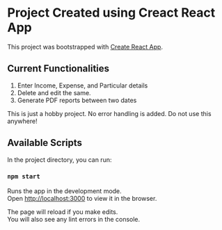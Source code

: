 # Project Created using Creact React App

This project was bootstrapped with [Create React App](https://github.com/facebook/create-react-app).

## Current Functionalities

1. Enter Income, Expense, and Particular details
2. Delete and edit the same.
3. Generate PDF reports between two dates

This is just a hobby project. No error handling is added. Do not use this anywhere!

## Available Scripts

In the project directory, you can run:

### `npm start`

Runs the app in the development mode.\
Open [http://localhost:3000](http://localhost:3000) to view it in the browser.

The page will reload if you make edits.\
You will also see any lint errors in the console.
